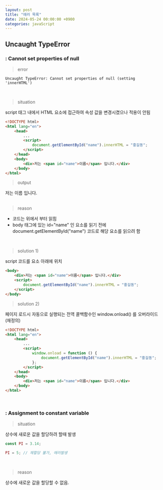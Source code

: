 ```yaml
---
layout: post
title: "에러 목록"
date: 2024-05-24 00:00:00 +0900
categories: javaScript
---
```


<!--
    ## Uncaught TypeError
    ### : Cannot set properties of null
    ### : Assignment to constant variable
-->

## Uncaught TypeError

### : Cannot set properties of null

> error

```
Uncaught TypeError: Cannot set properties of null (setting 'innerHTML')
```

<br>

> situation

script 태그 내에서 HTML 요소에 접근하여 속성 값을 변경시켰으나 적용이 안됨

```html
<!DOCTYPE html>
<html lang="en">
    <head>
        ...
        <script>
            document.getElementById("name").innerHTML = "홍길동";
        </script>
    </head>
    <body>
        <div>저는 <span id="name">이름</span> 입니다.</div>
    </body>
</html>
```

> output

<div>저는 <span id="name">이름</span> 입니다.</div>

<br>

> reason

-   코드는 위에서 부터 읽힘<br>
-   body 태그에 있는 id="name" 인 요소를 읽기 전에 document.getElementById("name") 코드로 해당 요소를 읽으려 함

<br>

> solution 1)

script 코드를 요소 아래에 위치

```html
<body>
    <div>저는 <span id="name">이름</span> 입니다.</div>
    <script>
        document.getElementById("name").innerHTML = "홍길동";
    </script>
</body>
```

> solution 2)

페이지 로드시 자동으로 실행되는 전역 콜백함수인 window.onload() 를 오버라이드(재정의)

```html
<!DOCTYPE html>
<html lang="en">
    <head>
        ...
        <script>
            window.onload = function () {
                document.getElementById("name").innerHTML = "홍길동";
            };
        </script>
    </head>
    <body>
        <div>저는 <span id="name">이름</span> 입니다.</div>
    </body>
</html>
```

<br>

### : Assignment to constant variable

> situation

상수에 새로운 값을 할당하려 할때 발생

```javascript
const PI = 3.14;

PI = 5; // 재할당 불가, 에러발생
```

<br>

> reason

상수에 새로운 값을 할당할 수 없음.

<br>
